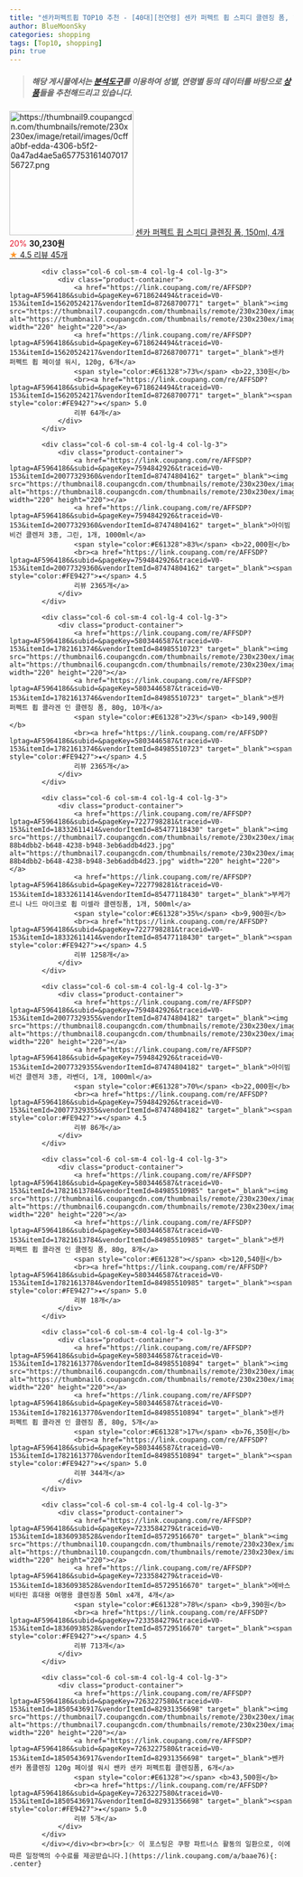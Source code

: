```yaml
---
title: "센카퍼펙트휩 TOP10 추천 - [40대][전연령] 센카 퍼펙트 휩 스피디 클렌징 폼, 150ml, 4개"
author: BlueMoonSky
categories: shopping
tags: [Top10, shopping]
pin: true
---
```


> ##### 해당 게시물에서는 [**분석도구**](https://itemscout.io/)를 이용하여 **성별**, **연령별** 등의 데이터를 바탕으로 [**상품**](https://link.coupang.com/a/baae76)들을 추천해드리고 있습니다.
<div class="container"><div class="row">
            <div class="col-6 col-sm-4 col-lg-4 col-lg-3">
                <div class="product-container">
                    <a href="https://link.coupang.com/re/AFFSDP?lptag=AF5964186&subid=&pageKey=7263059298&traceid=V0-153&itemId=19170942339&vendorItemId=86289670157" target="_blank"><img src="https://thumbnail9.coupangcdn.com/thumbnails/remote/230x230ex/image/retail/images/0cffa0bf-edda-4306-b5f2-0a47ad4ae5a65775316140701756727.png" alt="https://thumbnail9.coupangcdn.com/thumbnails/remote/230x230ex/image/retail/images/0cffa0bf-edda-4306-b5f2-0a47ad4ae5a65775316140701756727.png" width="220" height="220"></a>
                    <a href="https://link.coupang.com/re/AFFSDP?lptag=AF5964186&subid=&pageKey=7263059298&traceid=V0-153&itemId=19170942339&vendorItemId=86289670157" target="_blank">센카 퍼펙트 휩 스피디 클렌징 폼, 150ml, 4개</a>
                    <span style="color:#E61328">20%</span> <b>30,230원</b>
                    <br><a href="https://link.coupang.com/re/AFFSDP?lptag=AF5964186&subid=&pageKey=7263059298&traceid=V0-153&itemId=19170942339&vendorItemId=86289670157" target="_blank"><span style="color:#FE9427">★</span> 4.5
                    리뷰 45개</a>
                </div>
            </div>
            
            <div class="col-6 col-sm-4 col-lg-4 col-lg-3">
                <div class="product-container">
                    <a href="https://link.coupang.com/re/AFFSDP?lptag=AF5964186&subid=&pageKey=6718624494&traceid=V0-153&itemId=15620524217&vendorItemId=87268700771" target="_blank"><img src="https://thumbnail7.coupangcdn.com/thumbnails/remote/230x230ex/image/vendor_inventory/8c35/9bc3637d41c1142d08086766fd5817f5b65807501ce213b5c9ab6ba342ef.jpg" alt="https://thumbnail7.coupangcdn.com/thumbnails/remote/230x230ex/image/vendor_inventory/8c35/9bc3637d41c1142d08086766fd5817f5b65807501ce213b5c9ab6ba342ef.jpg" width="220" height="220"></a>
                    <a href="https://link.coupang.com/re/AFFSDP?lptag=AF5964186&subid=&pageKey=6718624494&traceid=V0-153&itemId=15620524217&vendorItemId=87268700771" target="_blank">센카 퍼펙트 휩 페이셜 워시, 120g, 6개</a>
                    <span style="color:#E61328">73%</span> <b>22,330원</b>
                    <br><a href="https://link.coupang.com/re/AFFSDP?lptag=AF5964186&subid=&pageKey=6718624494&traceid=V0-153&itemId=15620524217&vendorItemId=87268700771" target="_blank"><span style="color:#FE9427">★</span> 5.0
                    리뷰 64개</a>
                </div>
            </div>
            
            <div class="col-6 col-sm-4 col-lg-4 col-lg-3">
                <div class="product-container">
                    <a href="https://link.coupang.com/re/AFFSDP?lptag=AF5964186&subid=&pageKey=7594842926&traceid=V0-153&itemId=20077329360&vendorItemId=87474804162" target="_blank"><img src="https://thumbnail8.coupangcdn.com/thumbnails/remote/230x230ex/image/vendor_inventory/0b13/8672c9282c924fd78c4ec207e0142a334f61a62e0a1a2dfa71c8186f2c72.jpg" alt="https://thumbnail8.coupangcdn.com/thumbnails/remote/230x230ex/image/vendor_inventory/0b13/8672c9282c924fd78c4ec207e0142a334f61a62e0a1a2dfa71c8186f2c72.jpg" width="220" height="220"></a>
                    <a href="https://link.coupang.com/re/AFFSDP?lptag=AF5964186&subid=&pageKey=7594842926&traceid=V0-153&itemId=20077329360&vendorItemId=87474804162" target="_blank">아이빔 비건 클렌저 3종, 그린, 1개, 1000ml</a>
                    <span style="color:#E61328">83%</span> <b>22,000원</b>
                    <br><a href="https://link.coupang.com/re/AFFSDP?lptag=AF5964186&subid=&pageKey=7594842926&traceid=V0-153&itemId=20077329360&vendorItemId=87474804162" target="_blank"><span style="color:#FE9427">★</span> 4.5
                    리뷰 2365개</a>
                </div>
            </div>
            
            <div class="col-6 col-sm-4 col-lg-4 col-lg-3">
                <div class="product-container">
                    <a href="https://link.coupang.com/re/AFFSDP?lptag=AF5964186&subid=&pageKey=5803446587&traceid=V0-153&itemId=17821613746&vendorItemId=84985510723" target="_blank"><img src="https://thumbnail6.coupangcdn.com/thumbnails/remote/230x230ex/image/vendor_inventory/eb71/effa9c662cd4d519c5158012cc1c47327e662309a4824d7772e8c40c10e1.jpg" alt="https://thumbnail6.coupangcdn.com/thumbnails/remote/230x230ex/image/vendor_inventory/eb71/effa9c662cd4d519c5158012cc1c47327e662309a4824d7772e8c40c10e1.jpg" width="220" height="220"></a>
                    <a href="https://link.coupang.com/re/AFFSDP?lptag=AF5964186&subid=&pageKey=5803446587&traceid=V0-153&itemId=17821613746&vendorItemId=84985510723" target="_blank">센카 퍼펙트 휩 콜라겐 인 클렌징 폼, 80g, 10개</a>
                    <span style="color:#E61328">23%</span> <b>149,900원</b>
                    <br><a href="https://link.coupang.com/re/AFFSDP?lptag=AF5964186&subid=&pageKey=5803446587&traceid=V0-153&itemId=17821613746&vendorItemId=84985510723" target="_blank"><span style="color:#FE9427">★</span> 4.5
                    리뷰 2365개</a>
                </div>
            </div>
            
            <div class="col-6 col-sm-4 col-lg-4 col-lg-3">
                <div class="product-container">
                    <a href="https://link.coupang.com/re/AFFSDP?lptag=AF5964186&subid=&pageKey=7227798281&traceid=V0-153&itemId=18332611414&vendorItemId=85477118430" target="_blank"><img src="https://thumbnail7.coupangcdn.com/thumbnails/remote/230x230ex/image/retail/images/4944755799280270-88b4dbb2-b648-4238-b948-3eb6addb4d23.jpg" alt="https://thumbnail7.coupangcdn.com/thumbnails/remote/230x230ex/image/retail/images/4944755799280270-88b4dbb2-b648-4238-b948-3eb6addb4d23.jpg" width="220" height="220"></a>
                    <a href="https://link.coupang.com/re/AFFSDP?lptag=AF5964186&subid=&pageKey=7227798281&traceid=V0-153&itemId=18332611414&vendorItemId=85477118430" target="_blank">부케가르니 나드 마이크로 휩 미셀라 클렌징폼, 1개, 500ml</a>
                    <span style="color:#E61328">35%</span> <b>9,900원</b>
                    <br><a href="https://link.coupang.com/re/AFFSDP?lptag=AF5964186&subid=&pageKey=7227798281&traceid=V0-153&itemId=18332611414&vendorItemId=85477118430" target="_blank"><span style="color:#FE9427">★</span> 4.5
                    리뷰 1258개</a>
                </div>
            </div>
            
            <div class="col-6 col-sm-4 col-lg-4 col-lg-3">
                <div class="product-container">
                    <a href="https://link.coupang.com/re/AFFSDP?lptag=AF5964186&subid=&pageKey=7594842926&traceid=V0-153&itemId=20077329355&vendorItemId=87474804182" target="_blank"><img src="https://thumbnail8.coupangcdn.com/thumbnails/remote/230x230ex/image/vendor_inventory/c817/0ebd22d992f0e9dcb65e0128b4f5cbf32b4a6e90fc093b0c497c47a74bbc.jpg" alt="https://thumbnail8.coupangcdn.com/thumbnails/remote/230x230ex/image/vendor_inventory/c817/0ebd22d992f0e9dcb65e0128b4f5cbf32b4a6e90fc093b0c497c47a74bbc.jpg" width="220" height="220"></a>
                    <a href="https://link.coupang.com/re/AFFSDP?lptag=AF5964186&subid=&pageKey=7594842926&traceid=V0-153&itemId=20077329355&vendorItemId=87474804182" target="_blank">아이빔 비건 클렌저 3종, 라벤더, 1개, 1000ml</a>
                    <span style="color:#E61328">70%</span> <b>22,000원</b>
                    <br><a href="https://link.coupang.com/re/AFFSDP?lptag=AF5964186&subid=&pageKey=7594842926&traceid=V0-153&itemId=20077329355&vendorItemId=87474804182" target="_blank"><span style="color:#FE9427">★</span> 4.5
                    리뷰 86개</a>
                </div>
            </div>
            
            <div class="col-6 col-sm-4 col-lg-4 col-lg-3">
                <div class="product-container">
                    <a href="https://link.coupang.com/re/AFFSDP?lptag=AF5964186&subid=&pageKey=5803446587&traceid=V0-153&itemId=17821613784&vendorItemId=84985510985" target="_blank"><img src="https://thumbnail6.coupangcdn.com/thumbnails/remote/230x230ex/image/vendor_inventory/eb71/effa9c662cd4d519c5158012cc1c47327e662309a4824d7772e8c40c10e1.jpg" alt="https://thumbnail6.coupangcdn.com/thumbnails/remote/230x230ex/image/vendor_inventory/eb71/effa9c662cd4d519c5158012cc1c47327e662309a4824d7772e8c40c10e1.jpg" width="220" height="220"></a>
                    <a href="https://link.coupang.com/re/AFFSDP?lptag=AF5964186&subid=&pageKey=5803446587&traceid=V0-153&itemId=17821613784&vendorItemId=84985510985" target="_blank">센카 퍼펙트 휩 콜라겐 인 클렌징 폼, 80g, 8개</a>
                    <span style="color:#E61328"></span> <b>120,540원</b>
                    <br><a href="https://link.coupang.com/re/AFFSDP?lptag=AF5964186&subid=&pageKey=5803446587&traceid=V0-153&itemId=17821613784&vendorItemId=84985510985" target="_blank"><span style="color:#FE9427">★</span> 5.0
                    리뷰 18개</a>
                </div>
            </div>
            
            <div class="col-6 col-sm-4 col-lg-4 col-lg-3">
                <div class="product-container">
                    <a href="https://link.coupang.com/re/AFFSDP?lptag=AF5964186&subid=&pageKey=5803446587&traceid=V0-153&itemId=17821613770&vendorItemId=84985510894" target="_blank"><img src="https://thumbnail6.coupangcdn.com/thumbnails/remote/230x230ex/image/vendor_inventory/eb71/effa9c662cd4d519c5158012cc1c47327e662309a4824d7772e8c40c10e1.jpg" alt="https://thumbnail6.coupangcdn.com/thumbnails/remote/230x230ex/image/vendor_inventory/eb71/effa9c662cd4d519c5158012cc1c47327e662309a4824d7772e8c40c10e1.jpg" width="220" height="220"></a>
                    <a href="https://link.coupang.com/re/AFFSDP?lptag=AF5964186&subid=&pageKey=5803446587&traceid=V0-153&itemId=17821613770&vendorItemId=84985510894" target="_blank">센카 퍼펙트 휩 콜라겐 인 클렌징 폼, 80g, 5개</a>
                    <span style="color:#E61328">17%</span> <b>76,350원</b>
                    <br><a href="https://link.coupang.com/re/AFFSDP?lptag=AF5964186&subid=&pageKey=5803446587&traceid=V0-153&itemId=17821613770&vendorItemId=84985510894" target="_blank"><span style="color:#FE9427">★</span> 5.0
                    리뷰 344개</a>
                </div>
            </div>
            
            <div class="col-6 col-sm-4 col-lg-4 col-lg-3">
                <div class="product-container">
                    <a href="https://link.coupang.com/re/AFFSDP?lptag=AF5964186&subid=&pageKey=7233584279&traceid=V0-153&itemId=18360938528&vendorItemId=85729516670" target="_blank"><img src="https://thumbnail10.coupangcdn.com/thumbnails/remote/230x230ex/image/vendor_inventory/23c7/5652af9b14abf12f5ebb754099e3fcb79d42047c59d670dd7dc375309553.jpg" alt="https://thumbnail10.coupangcdn.com/thumbnails/remote/230x230ex/image/vendor_inventory/23c7/5652af9b14abf12f5ebb754099e3fcb79d42047c59d670dd7dc375309553.jpg" width="220" height="220"></a>
                    <a href="https://link.coupang.com/re/AFFSDP?lptag=AF5964186&subid=&pageKey=7233584279&traceid=V0-153&itemId=18360938528&vendorItemId=85729516670" target="_blank">에바스 비타민 휴대용 여행용 클렌징폼 50ml x4개, 4개</a>
                    <span style="color:#E61328">78%</span> <b>9,390원</b>
                    <br><a href="https://link.coupang.com/re/AFFSDP?lptag=AF5964186&subid=&pageKey=7233584279&traceid=V0-153&itemId=18360938528&vendorItemId=85729516670" target="_blank"><span style="color:#FE9427">★</span> 4.5
                    리뷰 713개</a>
                </div>
            </div>
            
            <div class="col-6 col-sm-4 col-lg-4 col-lg-3">
                <div class="product-container">
                    <a href="https://link.coupang.com/re/AFFSDP?lptag=AF5964186&subid=&pageKey=7263227580&traceid=V0-153&itemId=18505436917&vendorItemId=82931356698" target="_blank"><img src="https://thumbnail7.coupangcdn.com/thumbnails/remote/230x230ex/image/vendor_inventory/8087/0d76f540beec2c21136924cbcf516b1f572f7fdf2530d65e02b254c73f69.jpg" alt="https://thumbnail7.coupangcdn.com/thumbnails/remote/230x230ex/image/vendor_inventory/8087/0d76f540beec2c21136924cbcf516b1f572f7fdf2530d65e02b254c73f69.jpg" width="220" height="220"></a>
                    <a href="https://link.coupang.com/re/AFFSDP?lptag=AF5964186&subid=&pageKey=7263227580&traceid=V0-153&itemId=18505436917&vendorItemId=82931356698" target="_blank">쎈카 센카 폼클렌징 120g 페이셜 워시 쌘카 샌카 퍼펙트휩 클렌징폼, 6개</a>
                    <span style="color:#E61328"></span> <b>43,500원</b>
                    <br><a href="https://link.coupang.com/re/AFFSDP?lptag=AF5964186&subid=&pageKey=7263227580&traceid=V0-153&itemId=18505436917&vendorItemId=82931356698" target="_blank"><span style="color:#FE9427">★</span> 5.0
                    리뷰 5개</a>
                </div>
            </div>
            </div></div><br><br>[👉 이 포스팅은 쿠팡 파트너스 활동의 일환으로, 이에 따른 일정액의 수수료를 제공받습니다.](https://link.coupang.com/a/baae76){: .center}
